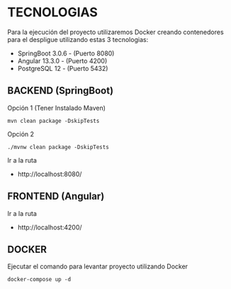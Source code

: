 # TECNOLOGIAS
Para la ejecución del proyecto utilizaremos Docker creando contenedores para el despligue utilizando estas 3 tecnologias:

- SpringBoot 3.0.6 - (Puerto 8080)
- Angular 13.3.0 - (Puerto 4200)
- PostgreSQL 12 - (Puerto 5432)

## BACKEND (SpringBoot)
Opción 1 (Tener Instalado Maven)
```
mvn clean package -DskipTests
```
Opción 2
```
./mvnw clean package -DskipTests
```

Ir a la ruta
- http://localhost:8080/

## FRONTEND (Angular)
Ir a la ruta
- http://localhost:4200/

## DOCKER
Ejecutar el comando para levantar proyecto utilizando Docker
```
docker-compose up -d
```
